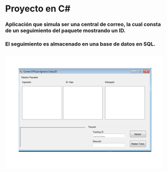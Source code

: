 # Proyecto en C#

### Aplicación que simula ser una central de correo, la cual consta de un seguimiento del paquete mostrando un ID.
### El seguimiento es almacenado en una base de datos en SQL.

##

![](/captura/Correo.png)
